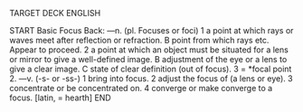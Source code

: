 TARGET DECK
ENGLISH

START
Basic
Focus
Back: —n. (pl. Focuses or foci) 1 a point at which rays or waves meet after reflection or refraction. B point from which rays etc. Appear to proceed. 2 a point at which an object must be situated for a lens or mirror to give a well-defined image. B adjustment of the eye or a lens to give a clear image. C state of clear definition (out of focus). 3 = *focal point 2. —v. (-s- or -ss-) 1 bring into focus. 2 adjust the focus of (a lens or eye). 3 concentrate or be concentrated on. 4 converge or make converge to a focus. [latin, = hearth]
END
